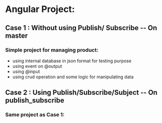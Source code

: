 # Angular Project:


## Case 1 : Without using Publish/ Subscribe -- On master
### Simple project for managing product:
* using internal database in json format for testing purpose
* using event on @output
* using @input
* using crud operation and some logic for manipulating data

## Case 2 : Using Publish/Subscribe/Subject -- On publish_subscribe
### Same project as Case 1:


